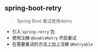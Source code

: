 ## spring-boot-retry

> Spring Boot 重试使用demo

- 引入 `spring-retry` 包
- 使用注解 `@EnableRetry` 开启重试
- 在需要重试的方法上加上注解 `@Retryable`


